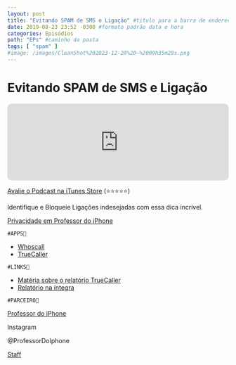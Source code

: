 ```yaml
---
layout: post
title: "Evitando SPAM de SMS e Ligação" #titulo para a barra de enderecos
date: 2019-08-23 23:52 -0300 #formato padrão data e hora
categories: Episódios
path: "EPs" #caminho da pasta
tags: [ "spam" ]
#image: /images/CleanShot%202023-12-28%20—%2009h35m29s.png
---
```


# Evitando SPAM de SMS e Ligação

<iframe allow="autoplay *; encrypted-media *; fullscreen *; clipboard-write" frameborder="0" height="175" style="width:100%;max-width:660px;overflow:hidden;border-radius:10px;" sandbox="allow-forms allow-popups allow-same-origin allow-scripts allow-storage-access-by-user-activation allow-top-navigation-by-user-activation" src="https://embed.podcasts.apple.com/us/podcast/podapps/id1434188907?i=1000447589744&theme=auto"></iframe>

[Avalie o Podcast na iTunes Store](https://apple.co/2vFBD0R)
(⭐️⭐️⭐️⭐️⭐️)

Identifique e Bloqueie Ligações indesejadas com essa dica incrível.

[Privacidade em Professor do iPhone](https://professordoiphone.com.br/category/privacidade/)

`#APPS📲`
- [Whoscall](https://anon.to/tvSdS1)
- [TrueCaller](https://anon.to/s4ya85)

`#LINKS🔗`
- [Matéria sobre o relatório TrueCaller](https://anon.to/b6hl0M)
- [Relatório na íntegra](https://anon.to/AwYDA6)


`#PARCEIRO👥`

[Professor do iPhone](https://www.professordoiphone.com.br)

Instagram

@ProfessorDoIphone

[Staff](https://t.me/pdipstaff)